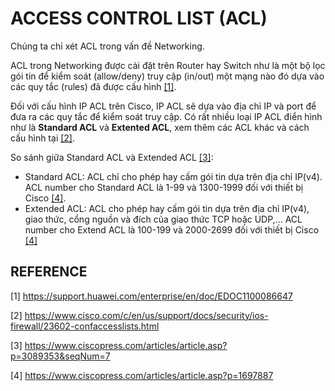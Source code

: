 # ACCESS CONTROL LIST (ACL)

Chúng ta chỉ xét ACL trong vấn đề Networking.

ACL trong Networking được cài đặt trên Router hay Switch như là một bộ lọc gói tin để kiểm soát (allow/deny) truy cập (in/out) một mạng nào đó dựa vào các quy tắc (rules) đã được cấu hình [[1]](https://support.huawei.com/enterprise/en/doc/EDOC1100086647).

Đối với cấu hình IP ACL trên Cisco, IP ACL sẽ dựa vào địa chỉ IP và port để đưa ra các quy tắc để kiểm soát truy cập. Có rất nhiều loại IP ACL điển hình như là **Standard ACL** và **Extented ACL**, xem thêm các ACL khác và cách cấu hình tại [[2]](https://www.cisco.com/c/en/us/support/docs/security/ios-firewall/23602-confaccesslists.html).

So sánh giữa Standard ACL và Extended ACL [[3]](https://www.ciscopress.com/articles/article.asp?p=3089353&seqNum=7):

- Standard ACL: ACL chỉ cho phép hay cấm gói tin dựa trên địa chỉ IP(v4). ACL number cho Standard ACL là 1-99 và 1300-1999 đối với thiết bị Cisco [[4]](https://www.ciscopress.com/articles/article.asp?p=1697887).
- Extended ACL: ACL cho phép hay cấm gói tin dựa trên địa chỉ IP(v4), giao thức, cổng nguồn và đích của giao thức TCP hoặc UDP,... ACL number cho Extend ACL là 100-199 và 2000-2699 đối với thiết bị Cisco [[4]](https://www.ciscopress.com/articles/article.asp?p=1697887)

## REFERENCE

[1] <https://support.huawei.com/enterprise/en/doc/EDOC1100086647>

[2] <https://www.cisco.com/c/en/us/support/docs/security/ios-firewall/23602-confaccesslists.html>

[3] <https://www.ciscopress.com/articles/article.asp?p=3089353&seqNum=7>

[4] <https://www.ciscopress.com/articles/article.asp?p=1697887>
